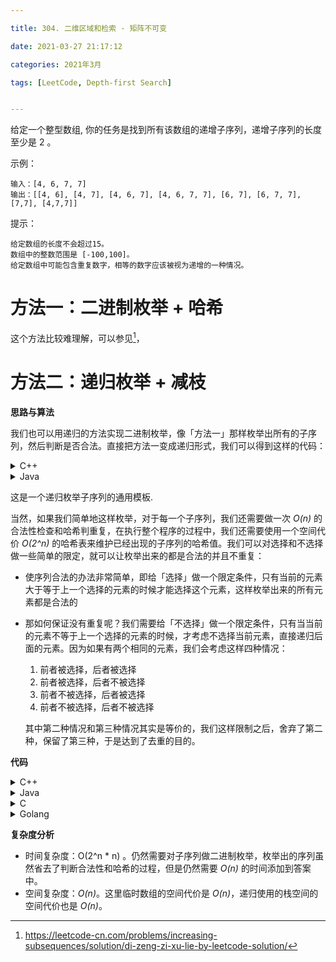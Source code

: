 ```yaml
---

title: 304. 二维区域和检索 - 矩阵不可变

date: 2021-03-27 21:17:12

categories: 2021年3月

tags: [LeetCode, Depth-first Search]


---
```



给定一个整型数组, 你的任务是找到所有该数组的递增子序列，递增子序列的长度至少是 2 。


<!-- more -->



示例：
    
    输入：[4, 6, 7, 7]
    输出：[[4, 6], [4, 7], [4, 6, 7], [4, 6, 7, 7], [6, 7], [6, 7, 7], [7,7], [4,7,7]]


提示：
    
    给定数组的长度不会超过15。
    数组中的整数范围是 [-100,100]。
    给定数组中可能包含重复数字，相等的数字应该被视为递增的一种情况。

# 方法一：二进制枚举 + 哈希
这个方法比较难理解，可以参见[^1]，


# 方法二：递归枚举 + 减枝

**思路与算法**

我们也可以用递归的方法实现二进制枚举，像「方法一」那样枚举出所有的子序列，然后判断是否合法。直接把方法一变成递归形式，我们可以得到这样的代码：

<details>
    <summary>C++</summary>
    
```cpp [sol2-C++]
vector<vector<int>> ans;
vector<int> temp;
void dfs(int cur, vector<int>& nums) {
    if (cur == nums.size()) {
        // 判断是否合法，如果合法判断是否重复，将满足条件的加入答案
        if (isValid() && notVisited()) {
            ans.push_back(temp);
        }
        return;
    }
    // 如果选择当前元素
    temp.push_back(nums[cur]);
    dfs(cur + 1, nums);
    temp.pop_back();
    // 如果不选择当前元素
    dfs(cur + 1, nums);
}
```
</details>
<details>
    <summary>Java</summary>
    
```Java [sol2-Java]
List<List<Integer>> ans = new ArrayList<List<Integer>>();
List<Integer> temp = new ArrayList<Integer>();
public void dfs(int cur, int[] nums) {
    if (cur == nums.length) {
        // 判断是否合法，如果合法判断是否重复，将满足条件的加入答案
        if (isValid() && notVisited()) {
            ans.add(new ArrayList<Integer>(temp));
        }
        return;
    }
    // 如果选择当前元素
    temp.add(nums[cur]);
    dfs(cur + 1, nums);
    temp.remove(temp.size() - 1);
    // 如果不选择当前元素
    dfs(cur + 1, nums);
}
```

</details>

这是一个递归枚举子序列的通用模板.

当然，如果我们简单地这样枚举，对于每一个子序列，我们还需要做一次 *O(n)* 的合法性检查和哈希判重复，在执行整个程序的过程中，我们还需要使用一个空间代价 *O(2^n)* 的哈希表来维护已经出现的子序列的哈希值。我们可以对选择和不选择做一些简单的限定，就可以让枚举出来的都是合法的并且不重复：

+ 使序列合法的办法非常简单，即给「选择」做一个限定条件，只有当前的元素大于等于上一个选择的元素的时候才能选择这个元素，这样枚举出来的所有元素都是合法的
+ 那如何保证没有重复呢？我们需要给「不选择」做一个限定条件，只有当当前的元素不等于上一个选择的元素的时候，才考虑不选择当前元素，直接递归后面的元素。因为如果有两个相同的元素，我们会考虑这样四种情况：
  1. 前者被选择，后者被选择
  2. 前者被选择，后者不被选择
  3. 前者不被选择，后者被选择
  4. 前者不被选择，后者不被选择

    其中第二种情况和第三种情况其实是等价的，我们这样限制之后，舍弃了第二种，保留了第三种，于是达到了去重的目的。

**代码**


<details>
    <summary>C++</summary>
    
```cpp [sol2-C++]
class Solution {
public:
    vector<int> temp; 
    vector<vector<int>> ans;

    void dfs(int cur, int last, vector<int>& nums) {
        if (cur == nums.size()) {
            if (temp.size() >= 2) {
                ans.push_back(temp);
            }
            return;
        }
        if (nums[cur] >= last) {
            temp.push_back(nums[cur]);
            dfs(cur + 1, nums[cur], nums);
            temp.pop_back();
        }
        if (nums[cur] != last) {
            dfs(cur + 1, last, nums);
        }
    }

    vector<vector<int>> findSubsequences(vector<int>& nums) {
        dfs(0, INT_MIN, nums);
        return ans;
    }
};
```
</details>
<details>
    <summary>Java</summary>
    
```Java [sol2-Java]
class Solution {
    List<Integer> temp = new ArrayList<Integer>();
    List<List<Integer>> ans = new ArrayList<List<Integer>>();

    public List<List<Integer>> findSubsequences(int[] nums) {
        dfs(0, Integer.MIN_VALUE, nums);
        return ans;
    }

    public void dfs(int cur, int last, int[] nums) {
        if (cur == nums.length) {
            if (temp.size() >= 2) {
                ans.add(new ArrayList<Integer>(temp));
            }
            return;
        }
        if (nums[cur] >= last) {
            temp.add(nums[cur]);
            dfs(cur + 1, nums[cur], nums);
            temp.remove(temp.size() - 1);
        }
        if (nums[cur] != last) {
            dfs(cur + 1, last, nums);
        }
    }
}
```
</details>
<details>
    <summary>C</summary>
    

```C [sol2-C]
int** ans;
int ansSize;
int* temp;
int tempSize;

void dfs(int cur, int last, int* nums, int numsSize, int** returnColumnSizes) {
    if (cur == numsSize) {
        if (tempSize >= 2) {
            ans[ansSize] = malloc(sizeof(int) * tempSize);
            memcpy(ans[ansSize], temp, sizeof(int) * tempSize);
            (*returnColumnSizes)[ansSize++] = tempSize;
        }
        return;
    }
    if (nums[cur] >= last) {
        temp[tempSize++] = nums[cur];
        dfs(cur + 1, nums[cur], nums, numsSize, returnColumnSizes);
        tempSize--;
    }
    if (nums[cur] != last) {
        dfs(cur + 1, last, nums, numsSize, returnColumnSizes);
    }
}

int** findSubsequences(int* nums, int numsSize, int* returnSize, int** returnColumnSizes) {
    ans = malloc(sizeof(int*) * 32768);
    *returnColumnSizes = malloc(sizeof(int*) * 32768);
    temp = malloc(sizeof(int) * numsSize);
    ansSize = tempSize = 0;
    dfs(0, INT_MIN, nums, numsSize, returnColumnSizes);
    *returnSize = ansSize;
    return ans;
}
```
</details>
<details>
    <summary>Golang</summary>
    
```golang [sol2-Golang]
var (
    temp []int
    ans [][]int
)

func findSubsequences(nums []int) [][]int {
    ans = [][]int{}
    dfs(0, math.MinInt32, nums)
    return ans
}

func dfs(cur, last int, nums []int) {
    if cur == len(nums) {
        if len(temp) >= 2 {
            t := make([]int, len(temp))
            copy(t, temp)
            ans = append(ans, t)
        }
        return
    }
    if nums[cur] >= last {
        temp = append(temp, nums[cur])
        dfs(cur + 1, nums[cur], nums)
        temp = temp[:len(temp)-1]
    }
    if nums[cur] != last {
        dfs(cur + 1, last, nums)
    }
}
```
</details>

**复杂度分析**

+ 时间复杂度：O(2^n * n)  。仍然需要对子序列做二进制枚举，枚举出的序列虽然省去了判断合法性和哈希的过程，但是仍然需要 *O(n)* 的时间添加到答案中。
+ 空间复杂度：*O(n)*。这里临时数组的空间代价是 *O(n)*，递归使用的栈空间的空间代价也是 *O(n)*。

[^1]: https://leetcode-cn.com/problems/increasing-subsequences/solution/di-zeng-zi-xu-lie-by-leetcode-solution/
